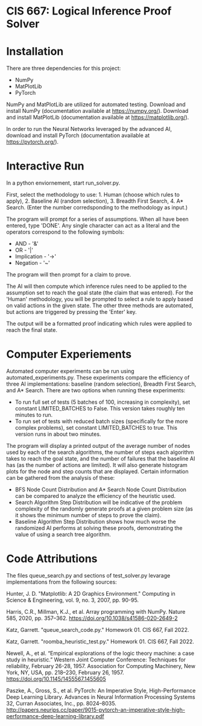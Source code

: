 # CIS 667: Logical Inference Proof Solver

# Installation

There are three dependencies for this project:

- NumPy
- MatPlotLib
- PyTorch

NumPy and MatPlotLib are utilized for automated testing. Download and install NumPy (documentation available at https://numpy.org/). Download and install MatPlotLib (documentation available at https://matplotlib.org/).

In order to run the Neural Networks leveraged by the advanced AI, download and install PyTorch (documentation available at https://pytorch.org/).


# Interactive Run

In a python enviornement, start run_solver.py.

First, select the methodology to use: 1. Human (choose which rules to apply), 2. Baseline AI (random selection), 3. Breadth First Search, 4. A* Search. (Enter the number corredsponding to the methodology as input.)

The program will prompt for a series of assumptions. When all have been entered, type 'DONE'. Any single character can act as a literal and the operators correspond to the following symbols:

- AND - '&'
- OR - '|'
- Implication - '->'
- Negation - '~'

The program will then prompt for a claim to prove.

The AI will then compute which inference rules need to be applied to the assumption set to reach the goal state (the claim that was entered). For the 'Human' methodology, you will be prompted to select a rule to apply based on valid actions in the given state. The other three methods are automated, but actions are triggered by pressing the 'Enter' key.

The output will be a formatted proof indicating which rules were applied to reach the final state.


# Computer Experiements

Automated computer experiments can be run using automated_experiments.py. These experiments compare the efficiency of three AI implementations: baseline (random selection), Breadth First Search, and A* Search. There are two options when running these experiments:

- To run full set of tests (5 batches of 100, increasing in complexity), set constant LIMITED_BATCHES to False. This version takes roughly ten minutes to run.
- To run set of tests with reduced batch sizes (specifically for the more complex problems), set constant LIMITED_BATCHES to true. This version runs in about two minutes.

The program will display a printed output of the average number of nodes used by each of the search algorithms, the number of steps each algorithm takes to reach the goal state, and the number of failures that the baseline AI has (as the number of actions are limited). It will also generate histogram plots for the node and step counts that are displayed. Certain information can be gathered from the analysis of these:

- BFS Node Count Distribution and A* Search Node Count Distribution can be compared to analyze the efficiency of the heuristic used.
- Search Algorithm Step Distribution will be indicative of the problem complexity of the randomly generate proofs at a given problem size (as it shows the minimum number of steps to prove the claim).
- Baseline Algorithm Step Distribution shows how much worse the randomized AI performs at solving these proofs, demonstrating the value of using a search tree algorithm.


# Code Attributions

The files queue_search.py and sections of test_solver.py levarage implementations from the following sources:

Hunter, J. D. "Matplotlib: A 2D Graphics Environment." Computing in Science & Engineering, vol. 9, no. 3, 2007, pp. 90-95.

Harris, C.R., Millman, K.J., et al. Array programming with NumPy. Nature 585, 2020, pp. 357–362. https://doi.org/10.1038/s41586-020-2649-2

Katz, Garrett. "queue_search_code.py." Homework 01. CIS 667, Fall 2022.

Katz, Garrett. "roomba_heuristic_test.py." Homework 01. CIS 667, Fall 2022.

Newell, A., et al. “Empirical explorations of the logic theory machine: a case study in heuristic.” Western Joint Computer Conference: Techniques for reliability, February 26-28, 1957. Association for Computing Machinery, New York, NY, USA, pp. 218–230, February 26, 1957. https://doi.org/10.1145/1455567.1455605

Paszke, A., Gross, S., et al. PyTorch: An Imperative Style, High-Performance Deep Learning Library. Advances in Neural Information Processing Systems 32, Curran Associates, Inc., pp. 8024–8035. http://papers.neurips.cc/paper/9015-pytorch-an-imperative-style-high-performance-deep-learning-library.pdf